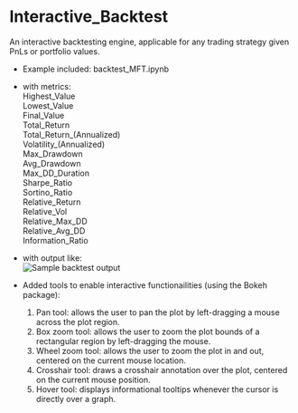 # Interactive_Backtest
An interactive backtesting engine, applicable for any trading strategy given PnLs or portfolio values.

- Example included: backtest_MFT.ipynb

- with metrics:\
  Highest_Value\
  Lowest_Value\
  Final_Value\
  Total_Return\
  Total_Return_(Annualized)\
  Volatility_(Annualized)\
  Max_Drawdown\
  Avg_Drawdown\
  Max_DD_Duration\
  Sharpe_Ratio\
  Sortino_Ratio\
  Relative_Return\
  Relative_Vol\
  Relative_Max_DD\
  Relative_Avg_DD \
  Information_Ratio

- with output like:\
![Sample backtest output](https://github.com/claraye/Interactive_Backtest/blob/master/backtest_MFT_sample.png)

- Added tools to enable interactive functionailities (using the Bokeh package):
  1. Pan tool: allows the user to pan the plot by left-dragging a mouse across the plot region. 
  2. Box zoom tool: allows the user to zoom the plot bounds of a rectangular region by left-dragging the mouse.
  3. Wheel zoom tool: allows the user to zoom the plot in and out, centered on the current mouse location.
  4. Crosshair tool: draws a crosshair annotation over the plot, centered on the current mouse position.
  5. Hover tool: displays informational tooltips whenever the cursor is directly over a graph.
